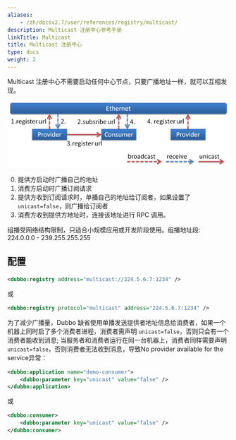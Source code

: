 ```yaml
---
aliases:
    - /zh/docsv2.7/user/references/registry/multicast/
description: Multicast 注册中心参考手册
linkTitle: Multicast
title: Multicast 注册中心
type: docs
weight: 2
---
```




Multicast 注册中心不需要启动任何中心节点，只要广播地址一样，就可以互相发现。

![/user-guide/images/multicast.jpg](/imgs/user/multicast.jpg)

0. 提供方启动时广播自己的地址
1. 消费方启动时广播订阅请求
2. 提供方收到订阅请求时，单播自己的地址给订阅者，如果设置了 `unicast=false`，则广播给订阅者
3. 消费方收到提供方地址时，连接该地址进行 RPC 调用。

组播受网络结构限制，只适合小规模应用或开发阶段使用。组播地址段: 224.0.0.0 - 239.255.255.255

## 配置

```xml
<dubbo:registry address="multicast://224.5.6.7:1234" />
```

或

```xml
<dubbo:registry protocol="multicast" address="224.5.6.7:1234" />
```

为了减少广播量，Dubbo 缺省使用单播发送提供者地址信息给消费者，如果一个机器上同时启了多个消费者进程，消费者需声明 `unicast=false`，否则只会有一个消费者能收到消息; 当服务者和消费者运行在同一台机器上，消费者同样需要声明`unicast=false`，否则消费者无法收到消息，导致No provider available for the service异常：

```xml
<dubbo:application name="demo-consumer">
    <dubbo:parameter key="unicast" value="false" />
</dubbo:application>
```

或

```xml
<dubbo:consumer>
    <dubbo:parameter key="unicast" value="false" />
</dubbo:consumer>
```